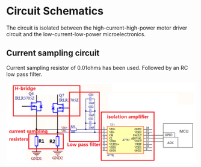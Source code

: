 # Circuit Schematics
The circuit is isolated between the high-current-high-power motor driver circuit and the low-current-low-power microelectronics.

## Current sampling circuit
Current sampling resistor of 0.01ohms has been used. Followed by an RC low pass filter.

![alt text](https://github.com/RaunakSRajpal/Triple-loop-PID-Controller/blob/main/img/circuit%20block%20diagram.png "Current sampling circuit block diagram")
